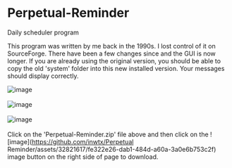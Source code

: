 # Perpetual-Reminder
Daily scheduler program

This program was written by me back in the 1990s.  I lost control of it on SourceForge.  There have been a few changes since and the GUI is now longer.  If you are already using the original version, you should be able to copy the old 'system' folder into this new installed version.  Your messages should display correctly.

![image](https://github.com/inwtx/Perpetual-Reminder/assets/32821617/521c8e69-a0e8-46bd-b3e0-d47debe99833)
<br><br>
![image](https://github.com/inwtx/Perpetual-Reminder/assets/32821617/bab591b6-f027-4361-a9b7-62ca468eed9a)
<br><br>
![image](https://github.com/inwtx/Perpetual-Reminder/assets/32821617/8bc72912-7828-4ad8-a607-bf9a747114e4)
<br><br>
Click on the 'Perpetual-Reminder.zip' file above and then click on the ![image](https://github.com/inwtx/Perpetual Reminder/assets/32821617/fe322e26-dab1-484d-a60a-3a0e6b753c2f)
 image button on the right side of page
to download.
<br><br><br><br>


